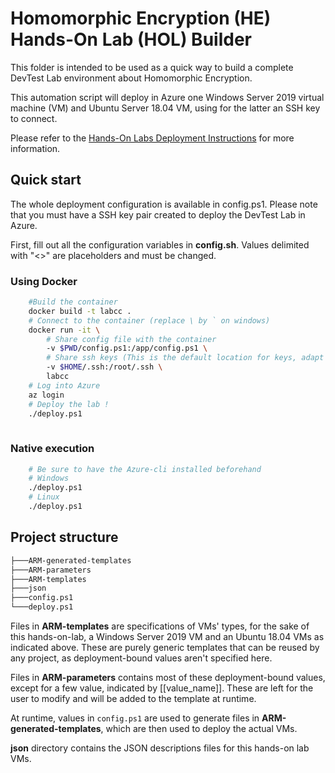 # Homomorphic Encryption (HE) Hands-On Lab (HOL) Builder

This folder is intended to be used as a quick way to build a complete DevTest Lab environment about Homomorphic Encryption.

This automation script will deploy in Azure one Windows Server 2019 virtual machine (VM) and Ubuntu Server 18.04 VM, using for the latter an SSH key to connect.

Please refer to the [Hands-On Labs Deployment Instructions](https://github.com/microsoft/data-in-use-protection-compass/blob/master/hands-on-labs/Hands-on%20labs%20-%20%20Deployment%20instructions.pdf) for more information.

## Quick start

The whole deployment configuration is available in config.ps1. Please note that you must have a SSH key pair created to deploy the DevTest Lab in Azure. 

First, fill out all the configuration variables in **config.sh**. Values delimited with "<>" are placeholders and must be changed.

### Using Docker

```sh
    #Build the container
    docker build -t labcc .
    # Connect to the container (replace \ by ` on windows)
    docker run -it \
        # Share config file with the container
        -v $PWD/config.ps1:/app/config.ps1 \
        # Share ssh keys (This is the default location for keys, adapt to your own needs)
        -v $HOME/.ssh:/root/.ssh \
        labcc 
    # Log into Azure
    az login
    # Deploy the lab !
    ./deploy.ps1
    
```

### Native execution

```sh
    # Be sure to have the Azure-cli installed beforehand
    # Windows
    ./deploy.ps1
    # Linux
    ./deploy.ps1
```

## Project structure

```sh
├───ARM-generated-templates
├───ARM-parameters
├───ARM-templates
├───json
├───config.ps1
└───deploy.ps1
```

Files in **ARM-templates** are specifications of VMs' types, for the sake of this hands-on-lab, a Windows Server 2019 VM and an Ubuntu 18.04 VMs as indicated above. These are purely generic templates that can be reused by any project, as deployment-bound values aren't specified here.

Files in **ARM-parameters** contains most of these deployment-bound values, except for a few value, indicated by [[value_name]]. These are left for the user to modify and will be added to the template at runtime.

At runtime, values in `config.ps1` are used to generate files in **ARM-generated-templates**, which are then used to deploy the actual VMs.

**json** directory contains the JSON descriptions files for this hands-on lab VMs.